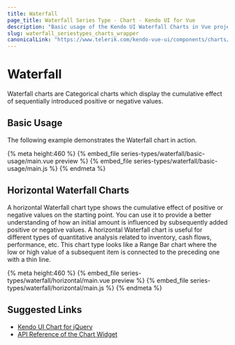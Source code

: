 ```yaml
---
title: Waterfall
page_title: Waterfall Series Type - Chart - Kendo UI for Vue
description: "Basic usage of the Kendo UI Waterfall Charts in Vue projects."
slug: waterfall_seriestypes_charts_wrapper
canonicalLink: "https://www.telerik.com/kendo-vue-ui/components/charts/waterfall/"
---
```


<div><WrapperBanner link="/kendo-vue-ui/components/charts/waterfall"></WrapperBanner></div>

# Waterfall

Waterfall charts are Categorical charts which display the cumulative effect of sequentially introduced positive or negative values.

## Basic Usage

The following example demonstrates the Waterfall chart in action.

{% meta height:460 %}
{% embed_file series-types/waterfall/basic-usage/main.vue preview %}
{% embed_file series-types/waterfall/basic-usage/main.js %}
{% endmeta %}

## Horizontal Waterfall Charts

A horizontal Waterfall chart type shows the cumulative effect of positive or negative values on the starting point. You can use it to provide a better understanding of how an initial amount is influenced by subsequently added positive or negative values. A horizontal Waterfall chart is useful for different types of quantitative analysis related to inventory, cash flows, performance, etc. This chart type looks like a Range Bar chart where the low or high value of a subsequent item is connected to the preceding one with a thin line.

{% meta height:460 %}
{% embed_file series-types/waterfall/horizontal/main.vue preview %}
{% embed_file series-types/waterfall/horizontal/main.js %}
{% endmeta %}


## Suggested Links

* [Kendo UI Chart for jQuery](https://docs.telerik.com/kendo-ui/controls/charts/overview)
* [API Reference of the Chart Widget](https://docs.telerik.com/kendo-ui/api/javascript/dataviz/ui/chart)
